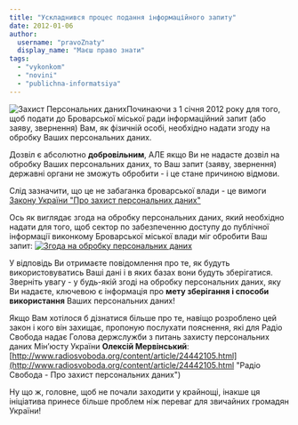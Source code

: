 ```yaml
---
title: "Ускладнився процес подання інформаційного запиту"
date: 2012-01-06
author: 
  username: "pravoZnaty"
  display_name: "Маєш право знати"
tags: 
  - "vykonkom"
  - "novini"
  - "publichna-informatsiya"
---
```


![](https://mpz.brovary.org/wp-content/uploads/2012/01/Захист-Персональних-даних.jpg "Захист Персональних даних")Починаючи з 1 січня 2012 року для того, щоб подати до Броварської міської ради інформаційний запит (або заяву, звернення) Вам, як фізичній особі, необхідно надати згоду на обробку Ваших персональних даних.

Дозвіл є абсолютно **добровільним**, АЛЕ якщо Ви не надасте дозвіл на обробку Ваших персональних даних, то Ваш запит (заяву, звернення) державні органи не зможуть обробити - і це стане причиною відмови. <!--more-->

Слід зазначити, що це не забаганка броварської влади - це вимоги [Закону України "Про захист персональних даних"](http://zakon.rada.gov.ua/cgi-bin/laws/main.cgi?nreg=2297-17 "Закон України ")

Ось як виглядає згода на обробку персональних даних, який необхідно надати для того, щоб сектор по забезпеченню доступу до публічної інформації виконкому Броварської міської влади міг обробити Ваш запит: [![](https://mpz.brovary.org/wp-content/uploads/2012/01/Згода-на-обробку-персональних-даних.jpg "Згода на обробку персональних даних")](https://mpz.brovary.org/wp-content/uploads/2012/01/Згода-на-обробку-персональних-даних.jpg)

У відповідь Ви отримаєте повідомлення про те, як будуть використовуватись Ваші дані і в яких базах вони будуть зберігатися. Зверніть увагу - у будь-якій згоді на обробку персональних даних, яку Ви надаєте, ключевою є інформація про **мету зберігання і способи використання** Ваших персональних даних!

Якщо Вам хотілося б дізнатися більше про те, навіщо розроблено цей закон і кого він захищає, пропоную послухати пояснення, які для Радіо Свобода надає Голова держслужби з питань захисту персональних даних Мін’юсту України **Олексій Мервінський**: [http://www.radiosvoboda.org/content/article/24442105.html](http://www.radiosvoboda.org/content/article/24442105.html "Радіо Свобода - Про захист персональних даних")

Ну що ж, головне, щоб не почали заходити у крайнощі, інакше ця ініціатива принесе більше проблем ніж переваг для звичайних громадян України!

